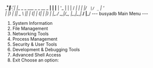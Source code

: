 
 _     _ͯ̈͐👻-̜̾
| |__  _  _ ___ _  _  __ _  __| | |__
| '_ \| | | / __| | | |/ _` |/ _` | '_ \
| |_) | |_| \__ \ |_| | (_| | (_| | |_) |
|_.__/ \__,_|___/\__, |\__,_|\__,_|_.__/
                 |___/
--- busyadb Main Menu ---
1. System Information
2. File Management
3. Networking Tools
4. Process Management
5. Security & User Tools
6. Development & Debugging Tools
7. Advanced Shell Access
8. Exit
Choose an option:

